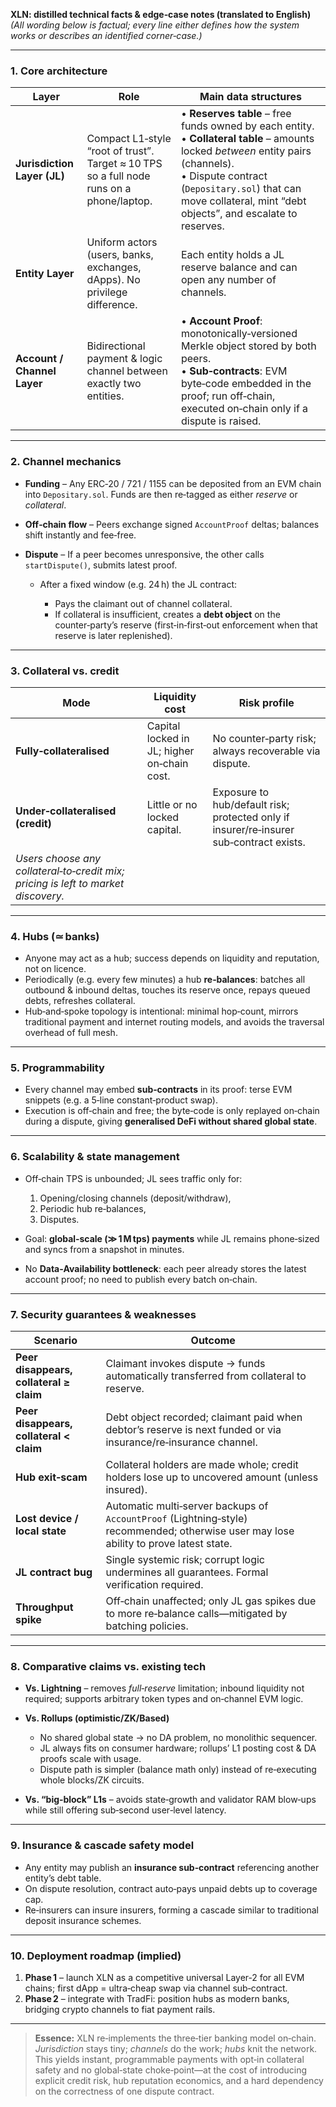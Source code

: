 **XLN: distilled technical facts & edge‑case notes (translated to English)**
*(All wording below is factual; every line either defines how the system works or describes an identified corner‑case.)*

---

### 1. Core architecture

| Layer                       | Role                                                                                     | Main data structures                                                                                                                                                                                                                                       |
| --------------------------- | ---------------------------------------------------------------------------------------- | ---------------------------------------------------------------------------------------------------------------------------------------------------------------------------------------------------------------------------------------------------------- |
| **Jurisdiction Layer (JL)** | Compact L1‐style “root of trust”. Target ≈ 10 TPS so a full node runs on a phone/laptop. | • **Reserves table** – free funds owned by each entity.  <br>• **Collateral table** – amounts locked *between* entity pairs (channels). <br>• Dispute contract (`Depositary.sol`) that can move collateral, mint “debt objects”, and escalate to reserves. |
| **Entity Layer**            | Uniform actors (users, banks, exchanges, dApps). No privilege difference.                | Each entity holds a JL reserve balance and can open any number of channels.                                                                                                                                                                                |
| **Account / Channel Layer** | Bidirectional payment & logic channel between exactly two entities.                      | • **Account Proof**: monotonically‑versioned Merkle object stored by both peers.  <br>• **Sub‑contracts**: EVM byte‑code embedded in the proof; run off‑chain, executed on‑chain only if a dispute is raised.                                              |

---

### 2. Channel mechanics

* **Funding** – Any ERC‑20 / 721 / 1155 can be deposited from an EVM chain into `Depositary.sol`. Funds are then re‑tagged as either *reserve* or *collateral*.
* **Off‑chain flow** – Peers exchange signed `AccountProof` deltas; balances shift instantly and fee‑free.
* **Dispute** – If a peer becomes unresponsive, the other calls `startDispute()`, submits latest proof.

  * After a fixed window (e.g. 24 h) the JL contract:

    * Pays the claimant out of channel collateral.
    * If collateral is insufficient, creates a **debt object** on the counter‑party’s reserve (first‑in‑first‑out enforcement when that reserve is later replenished).

---

### 3. Collateral vs. credit

| Mode                                                                              | Liquidity cost                              | Risk profile                                                                            |
| --------------------------------------------------------------------------------- | ------------------------------------------- | --------------------------------------------------------------------------------------- |
| **Fully‑collateralised**                                                          | Capital locked in JL; higher on‑chain cost. | No counter‑party risk; always recoverable via dispute.                                  |
| **Under‑collateralised (credit)**                                                 | Little or no locked capital.                | Exposure to hub/default risk; protected only if insurer/re‑insurer sub‑contract exists. |
| *Users choose any collateral‑to‑credit mix; pricing is left to market discovery.* |                                             |                                                                                         |

---

### 4. Hubs (≃ banks)

* Anyone may act as a hub; success depends on liquidity and reputation, not on licence.
* Periodically (e.g. every few minutes) a hub **re‑balances**: batches all outbound & inbound deltas, touches its reserve once, repays queued debts, refreshes collateral.
* Hub‑and‑spoke topology is intentional: minimal hop‑count, mirrors traditional payment and internet routing models, and avoids the traversal overhead of full mesh.

---

### 5. Programmability

* Every channel may embed **sub‑contracts** in its proof: terse EVM snippets (e.g. a 5‑line constant‑product swap).
* Execution is off‑chain and free; the byte‑code is only replayed on‑chain during a dispute, giving **generalised DeFi without shared global state**.

---

### 6. Scalability & state management

* Off‑chain TPS is unbounded; JL sees traffic only for:

  1. Opening/closing channels (deposit/withdraw),
  2. Periodic hub re‑balances,
  3. Disputes.
* Goal: **global‑scale (≫ 1 M tps) payments** while JL remains phone‑sized and syncs from a snapshot in minutes.
* No **Data‑Availability bottleneck**: each peer already stores the latest account proof; no need to publish every batch on‑chain.

---

### 7. Security guarantees & weaknesses

| Scenario                                | Outcome                                                                                                                                |
| --------------------------------------- | -------------------------------------------------------------------------------------------------------------------------------------- |
| **Peer disappears, collateral ≥ claim** | Claimant invokes dispute → funds automatically transferred from collateral to reserve.                                                 |
| **Peer disappears, collateral < claim** | Debt object recorded; claimant paid when debtor’s reserve is next funded or via insurance/re‑insurance channel.                        |
| **Hub exit‑scam**                       | Collateral holders are made whole; credit holders lose up to uncovered amount (unless insured).                                        |
| **Lost device / local state**           | Automatic multi‑server backups of `AccountProof` (Lightning‑style) recommended; otherwise user may lose ability to prove latest state. |
| **JL contract bug**                     | Single systemic risk; corrupt logic undermines all guarantees. Formal verification required.                                           |
| **Throughput spike**                    | Off‑chain unaffected; only JL gas spikes due to more re‑balance calls—mitigated by batching policies.                                  |

---

### 8. Comparative claims vs. existing tech

* **Vs. Lightning** – removes *full‑reserve* limitation; inbound liquidity not required; supports arbitrary token types and on‑channel EVM logic.
* **Vs. Rollups (optimistic/ZK/Based)**

  * No shared global state → no DA problem, no monolithic sequencer.
  * JL always fits on consumer hardware; rollups’ L1 posting cost & DA proofs scale with usage.
  * Dispute path is simpler (balance math only) instead of re‑executing whole blocks/ZK circuits.
* **Vs. “big‑block” L1s** – avoids state‑growth and validator RAM blow‑ups while still offering sub‑second user‑level latency.

---

### 9. Insurance & cascade safety model

* Any entity may publish an **insurance sub‑contract** referencing another entity’s debt table.
* On dispute resolution, contract auto‑pays unpaid debts up to coverage cap.
* Re‑insurers can insure insurers, forming a cascade similar to traditional deposit insurance schemes.

---

### 10. Deployment roadmap (implied)

1. **Phase 1** – launch XLN as a competitive universal Layer‑2 for all EVM chains; first dApp = ultra‑cheap swap via channel sub‑contract.
2. **Phase 2** – integrate with TradFi: position hubs as modern banks, bridging crypto channels to fiat payment rails.

---

> **Essence:** XLN re‑implements the three‑tier banking model on‑chain.
> *Jurisdiction* stays tiny; *channels* do the work; *hubs* knit the network.
> This yields instant, programmable payments with opt‑in collateral safety and no global‑state choke‑point—at the cost of introducing explicit credit risk, hub reputation economics, and a hard dependency on the correctness of one dispute contract.
